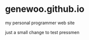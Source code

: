 genewoo.github.io
=================

my personal programmer web site

just a small change to test pressmen
 
 
